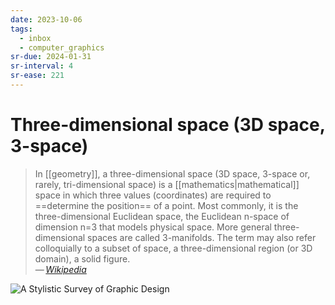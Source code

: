 ```yaml
---
date: 2023-10-06
tags:
  - inbox
  - computer_graphics
sr-due: 2024-01-31
sr-interval: 4
sr-ease: 221
---
```


# Three-dimensional space (3D space, 3-space)

> In [[geometry]], a three-dimensional space (3D space, 3-space or, rarely,
> tri-dimensional space) is a [[mathematics|mathematical]] space in which three
> values (coordinates) are required to ==determine the position== of a point.
> Most commonly, it is the three-dimensional Euclidean space, the Euclidean
> n-space of dimension n=3 that models physical space. More general
> three-dimensional spaces are called 3-manifolds. The term may also refer
> colloquially to a subset of space, a three-dimensional region (or 3D domain),
> a solid figure.\
> — <cite>[Wikipedia](https://en.wikipedia.org/wiki/Three-dimensional_space)</cite>

![A Stylistic Survey of Graphic Design](img/Cartesian_coordinate_system.excalidraw.svg)
